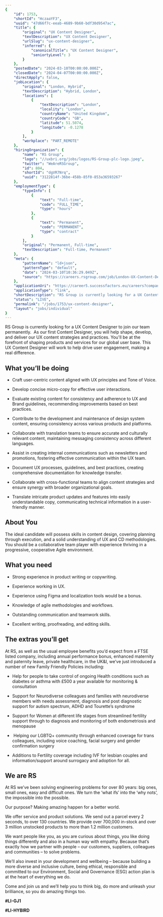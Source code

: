 ```yaml
---
{
	"id": 1753,
	"shortId": "HczaaYF3",
	"uuid": "47d66f7c-eeab-4689-9b60-bdf30d9547ac",
	"title": {
		"original": "UX Content Designer",
		"textDescription": "UX Content Designer",
		"urlSlug": "ux-content-designer",
		"inferred": {
			"canonicalTitle": "UX Content Designer",
			"seniortyLevel": 3
		}
	},
	"postedDate": "2024-03-10T00:00:00.000Z",
	"closedDate": "2024-04-07T00:00:00.000Z",
	"directApply": false,
	"jobLocation": {
		"original": "London, Hybrid",
		"textDescription": "Hybrid, London",
		"locations": [
			{
				"textDescription": "London",
				"locality": "London",
				"countryName": "United Kingdom",
				"countryCode": "GB",
				"latitude": 51.5074,
				"longitude": -0.1278
			}
		],
		"workplace": "PART_REMOTE"
	},
	"hiringOrganization": {
		"name": "RS Group",
		"logo": "//uxbri.org/jobs/logos/RS-Group-plc-logo.jpeg",
		"twitter": "WeAreRSGroup",
		"id": 804,
		"shortId": "dgVR7Nrq",
		"uuid": "3122814f-36be-458b-85f0-853a36593267"
	},
	"employmentType": {
		"typeInfo": [
			{
				"text": "Full-time",
				"code": "FULL_TIME",
				"type": "hours"
			},
			{
				"text": "Permanent",
				"code": "PERMANENT",
				"type": "contract"
			}
		],
		"original": "Permanent, Full-time",
		"textDescription": "Full-time, Permanent"
	},
	"meta": {
		"patternName": "ld+json",
		"patternType": "default",
		"date": "2024-03-10T10:36:29.049Z",
		"source": "https://careers.rsgroup.com/job/London-UX-Content-Designer-ENG-N1C-4AG/1046737801/?jobPipeline=Indeed"
	},
	"applicationUri": "https://career5.successfactors.eu/careers?company=RSC",
	"applicationType": "link",
	"shortDescription": "RS Group is currently looking for a UX Content Designer to join our team permanently.  As our first Content Designer, you will help shape, develop, and deliver our UX content strategies and practices",
	"status": "LIVE",
	"permalink": "/jobs/1753/ux-content-designer",
	"layout": "jobs/individual"
}
---
```

<p>RS Group is currently looking for a UX Content Designer to join our team permanently. &nbsp;As our first Content Designer, you will help shape, develop, and deliver our UX content strategies and practices. You'll be at the forefront of shaping products and services for our global user base. This UX Content Designer will work to help drive user engagement, making a real difference.</p><h2>What you’ll be doing</h2><ul><li><p>Craft user-centric content aligned with UX principles and Tone of Voice.</p></li><li><p>Develop concise micro-copy for effective user interactions.</p></li><li><p>Evaluate existing content for consistency and adherence to UX and Brand guidelines, recommending improvements based on best practices.</p></li><li><p>Contribute to the development and maintenance of design system content, ensuring consistency across various products and platforms.</p></li><li><p>Collaborate with translation teams to ensure accurate and culturally relevant content, maintaining messaging consistency across different languages.</p></li><li><p>Assist in creating internal communications such as newsletters and promotions, fostering effective communication within the UX team.</p></li><li><p>Document UX processes, guidelines, and best practices, creating comprehensive documentation for knowledge transfer.</p></li><li><p>Collaborate with cross-functional teams to align content strategies and ensure synergy with broader organizational goals.</p></li><li><p>Translate intricate product updates and features into easily understandable copy, communicating technical information in a user-friendly manner.&nbsp;</p></li></ul><h2>About You</h2><p>The ideal candidate will possess skills in content design, covering planning through execution, and a solid understanding of UX and CD methodologies. You should be a collaborative team player with experience thriving in a progressive, cooperative Agile environment.</p><h2>What you need</h2><ul><li><p>Strong experience in product writing or copywriting.</p></li><li><p>Experience working in UX.</p></li><li><p>Experience using Figma and localization tools would be a bonus.</p></li><li><p>Knowledge of agile methodologies and workflows.</p></li><li><p>Outstanding communication and teamwork skills.</p></li><li><p>Excellent writing, proofreading, and editing skills.</p></li></ul><h2>The extras you’ll get</h2><p>At RS, as well as the usual employee benefits you’d expect from a FTSE listed company, including annual performance bonus, enhanced maternity and paternity leave, private healthcare, in the UK&amp;I, we’ve just introduced a number of new Family Friendly Policies including:​</p><ul><li><p>Help for people to take control of ongoing Health conditions such as diabetes or asthma with £500 a year available for monitoring &amp; consultation​</p></li><li><p>Support for Neurodiverse colleagues and families with neurodiverse members with needs assessment, diagnosis and post diagnostic support for autism spectrum, ADHD and Tourette’s syndrome​</p></li><li><p>Support for Women at different life stages from streamlined fertility support through to diagnosis and monitoring of both endometriosis and menopause​</p></li><li><p>&nbsp;Helping our LGBTQ+ community through enhanced coverage for trans colleagues, including voice coaching, facial surgery and gender confirmation surgery​</p></li><li><p>Additions to Fertility coverage including IVF for lesbian couples and information/support around surrogacy and adoption for all.&nbsp;</p></li></ul><h2>We are RS</h2><p>At RS we’ve been solving engineering problems for over 80 years: big ones, small ones, easy and difficult ones. We turn the ‘what ifs’ into the ‘why nots’, the impossible into the possible.&nbsp; ​</p><p>Our purpose? Making amazing happen for a better world.&nbsp; ​</p><p>We offer service and product solutions. We send out a parcel every 2 seconds, to over 130 countries. We provide over 700,000 in-stock and over 3 million unstocked products to more than 1.2 million customers.&nbsp; ​</p><p>We want people like you, as you are curious about things, you like doing things differently and also in a human way with empathy. Because that’s exactly how we partner with people – our customers, suppliers, colleagues and communities – to solve problems.&nbsp; ​</p><p>We’ll also invest in your development and wellbeing – because building a more diverse and inclusive culture, being ethical, responsible and committed to our Environment, Social and Governance (ESG) action plan is at the heart of everything we do. ​</p><p>Come and join us and we’ll help you to think big, do more and unleash your brilliance, so you do amazing things too.​</p><p><strong>#LI-GJ1</strong></p><p><strong>#LI-HYBIRD</strong></p>
